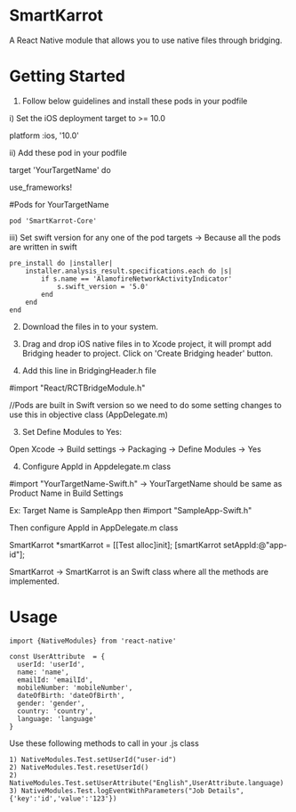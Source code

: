 # SmartKarrot

A React Native module that allows you to use native files through bridging.

# Getting Started

1) Follow below guidelines and install these pods in your podfile 

i) Set the iOS deployment target to >= 10.0

platform :ios, '10.0'

ii) Add these pod in your podfile

target 'YourTargetName' do

use_frameworks!

 #Pods for YourTargetName
 
`pod 'SmartKarrot-Core'`

iii) Set swift version for any one of the pod targets -> Because all the pods are written in swift

```
pre_install do |installer| 
	installer.analysis_result.specifications.each do |s| 
        if s.name == 'AlamofireNetworkActivityIndicator' 
            s.swift_version = '5.0' 
        end 
    end 
end
```

2) Download the files in to your system.

3) Drag and drop iOS native files in to Xcode project, it will prompt add Bridging header to project. Click on 'Create Bridging header' button.

3) Add this line in BridgingHeader.h file 

#import "React/RCTBridgeModule.h" 

//Pods are built in Swift version so we need to do some setting changes to use this in objective class (AppDelegate.m)

3) Set Define Modules to Yes:

Open Xcode -> Build settings -> Packaging -> Define Modules -> Yes

4) Configure AppId in Appdelegate.m class

#import "YourTargetName-Swift.h" -> YourTargetName should be same as Product Name in Build Settings

Ex: Target Name is SampleApp then #import "SampleApp-Swift.h"

Then configure AppId in AppDelegate.m class

SmartKarrot *smartKarrot = [[Test alloc]init];
  [smartKarrot setAppId:@"app-id"];
  
  SmartKarrot -> SmartKarrot is an Swift class where all the methods are implemented.

# Usage

`import {NativeModules} from 'react-native'`

```
const UserAttribute  = {
  userId: 'userId',
  name: 'name',
  emailId: 'emailId',
  mobileNumber: 'mobileNumber',
  dateOfBirth: 'dateOfBirth',
  gender: 'gender',
  country: 'country',
  language: 'language'
}
```
Use these following methods to call in your .js class
```
1) NativeModules.Test.setUserId("user-id")
2) NativeModules.Test.resetUserId()
2) NativeModules.Test.setUserAttribute("English",UserAttribute.language)
3) NativeModules.Test.logEventWithParameters("Job Details",{'key':'id','value':'123'})
```
